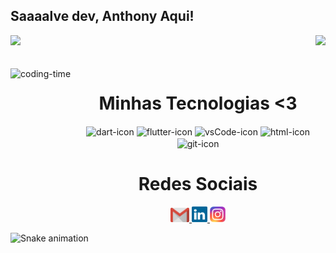 ## Saaaalve dev, Anthony Aqui!

<div>
  
  <img  width="40%" src="https://github-readme-stats.vercel.app/api?username=AnthonySaDevFlutter&show_icons=true&theme=algolia&include_all_commits=true&count_private=true"/>
  <img width: "50%" align="right" src="https://github-readme-stats.vercel.app/api/top-langs/?username=AnthonySaDevFlutter&layout=compact&langs_count=16&theme=algolia"/>
</div>
<br>

<div  align="center"> 
  <div style="display: inline_block"><br>
    <img align="left" height="250" alt="coding-time" src="https://raw.githubusercontent.com/LuigiGf/LuigiGf/main/code.gif">
    <h1 align="center">Minhas Tecnologias <3</h1>
    <img align="center" height="50" width="80" alt="dart-icon" src="https://cdn.jsdelivr.net/gh/devicons/devicon/icons/dart/dart-original.svg">
    <img align="center" height="50" width="80" alt="flutter-icon" src="https://cdn.jsdelivr.net/gh/devicons/devicon/icons/flutter/flutter-original.svg">
    <img align="center" height="50" width="80" alt="vsCode-icon" src="https://cdn.jsdelivr.net/gh/devicons/devicon/icons/vscode/vscode-original.svg" />
    <img align="center" height="50" width="80" alt="html-icon" src="https://cdn.jsdelivr.net/gh/devicons/devicon/icons/androidstudio/androidstudio-original.svg">
    <img align="center" height="50" width="80" alt="git-icon" src="https://cdn.jsdelivr.net/gh/devicons/devicon/icons/git/git-original.svg">
   </div>
    
  
  <h1 align="center">Redes Sociais</h1>
    <a href = "mailto: anthonysareis11@gmail.com" target=blank>
      <img width="30" src="gmail.svg">
    </a>
    <a href = "https://www.linkedin.com/in/anthony-sa-reis/" target=blank>
      <img width="25" src="linkedin.svg">
    </a>
    <a href = "https://www.instagram.com/anthonysareis/" target=blank>
      <img width="25" src="instagram.png">
    </a>
</div>
  
![Snake animation](https://github.com/LuigiGF/LuigiGF/blob/output/github-contribution-grid-snake.svg)
